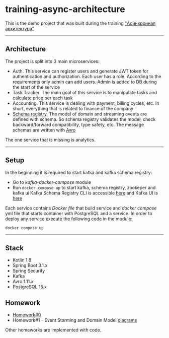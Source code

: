 # training-async-architecture

This is the demo project that was built during the training ["Асинхронная архитектура"](https://education.borshev.com/architecture)

---
## Architecture
The project is split into 3 main microservices:
- Auth. This service can register users and generate JWT token for authentication and authorization. 
Each user has a role. According to the requirements only admin can add users. Admin is 
added to DB during the start of the service 
- Task Tracker. The main goal of this service is to manipulate tasks and calculate price per each task
- Accounting. This service is dealing with payment, billing cycles, etc. In short, everything that
is related to finance of the company
- [Schema registry](https://docs.confluent.io/platform/current/schema-registry/index.html). The model of 
domain and streaming events are defined with schema. So schema registry validates the model, check 
backward/forward compatibility, type safety, etc. The message schemas are written with [Avro](https://docs.confluent.io/platform/current/schema-registry/fundamentals/serdes-develop/serdes-avro.html) 

The one service that is missing is analytics.

---
## Setup
In the beginning it is required to start kafka and kafka schema registry:
- Go to *kafka-docker-compose* module
- Run `docker compose up` to start kafka, schema registry, zookeper and kafka ui
Kafka Schema Registry CLI is accessible [here](http://localhost:8081/subjects) and 
Kafka UI is [here](http://localhost:8082/subjects)

Each service contains *Docker file* that build service and
*docker compose* yml file that starts container with PostgreSQL and a service.
In order to deploy any service execute the following code in the module:

`docker compose up`

---
## Stack
- Kotlin 1.8
- Spring Boot 3.1.x
- Spring Security
- Kafka
- Avro 1.11.x
- PostgreSQL 15.x

## Homework
- [Homework#0](https://miro.com/app/board/uXjVMyAaRDs=/?share_link_id=723311522393)
- Homework#1 – Event Storming and Domain Model [diagrams](https://miro.com/app/board/uXjVMxPSYUw=/?share_link_id=202795793480)

Other homeworks are implemented with code.